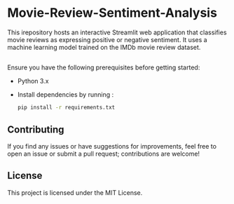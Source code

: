 # Movie-Review-Sentiment-Analysis

This irepository hosts an interactive Streamlit web application that classifies movie reviews as expressing positive or negative sentiment. It uses a machine learning model trained on the IMDb movie review dataset.

## 
Ensure you have the following prerequisites before getting started:

- Python 3.x
- Install dependencies by running :

  ```bash
  pip install -r requirements.txt
  ```

## Contributing

If you find any issues or have suggestions for improvements, feel free to open an issue or submit a pull request; contributions are welcome!

## License

This project is licensed under the MIT License.
  
  
  


